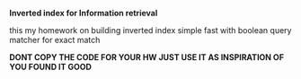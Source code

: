 **Inverted index for Information retrieval**

this my homework on building inverted index simple fast 
with boolean query matcher for exact match

**DONT COPY THE CODE FOR YOUR HW JUST USE IT AS INSPIRATION OF YOU FOUND IT GOOD**